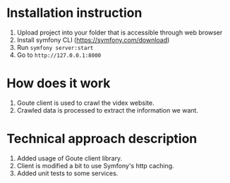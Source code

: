 Installation instruction
========================

1. Upload project into your folder that is accessible through web browser
2. Install symfony CLI (https://symfony.com/download) 
3. Run `symfony server:start`
4. Go to `http://127.0.0.1:8000`

How does it work
========================
1. Goute client is used to crawl the videx website.
2. Crawled data is processed to extract the information we want.


Technical approach description
========================
1. Added usage of Goute client library.
2. Client is modified a bit to use Symfony's http caching.
3. Added unit tests to some services.
